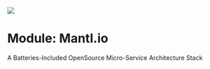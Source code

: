 
![](http://imapex.io/images/imapex_standing_text_sm.png)

# Module: Mantl.io

A Batteries-Included OpenSource Micro-Service Architecture Stack

